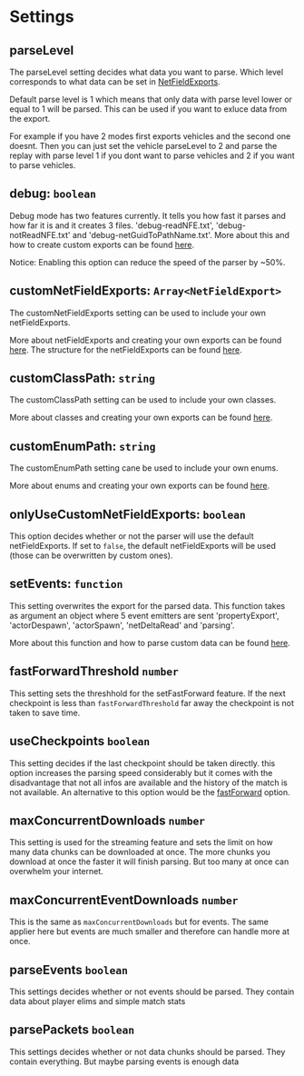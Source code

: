 # Settings

## parseLevel
The parseLevel setting decides what data you want to parse. Which level corresponds to what data can be set in [NetFieldExports](./net-field-export-structure.md#parselevel-number).

Default parse level is 1 which means that only data with parse level lower or equal to 1 will be parsed. This can be used if you want to exluce data from the export.

For example if you have 2 modes first exports vehicles and the second one doesnt. Then you can just set the vehicle parseLevel to 2 and parse the replay with parse level 1 if you dont want to parse vehicles and 2 if you want to parse vehicles.

## debug: `boolean`
Debug mode has two features currently. It tells you how fast it parses and how far it is and it creates 3 files. 'debug-readNFE.txt', 'debug-notReadNFE.txt' and 'debug-netGuidToPathName.txt'. More about this and how to create custom exports can be found [here](./addOwnExports.md).

Notice: Enabling this option can reduce the speed of the parser by ~50%.

## customNetFieldExports: `Array<NetFieldExport>`
The customNetFieldExports setting can be used to include your own netFieldExports.

More about netFieldExports and creating your own exports can be found [here](./addOwnExports.md#create-netfieldexports).
The structure for the netFieldExports can be found [here](./net-field-export-structure.md).

## customClassPath: `string`
The customClassPath setting can be used to include your own classes.

More about classes and creating your own exports can be found [here](./addOwnExports.md#create-classes).

## customEnumPath: `string`
The customEnumPath setting cane be used to include your own enums.

More about enums and creating your own exports can be found [here](./addOwnExports.md#create-enums).

## onlyUseCustomNetFieldExports: `boolean`
This option decides whether or not the parser will use the default netFieldExports. If set to `false`, the default netFieldExports will be used (those can be overwritten by custom ones).

## setEvents: `function`
This setting overwrites the export for the parsed data. This function takes as argument an object where 5 event emitters are sent 'propertyExport', 'actorDespawn', 'actorSpawn', 'netDeltaRead' and 'parsing'.

More about this function and how to parse custom data can be found [here](./addOwnExports.md#custom-on-export-read).

## fastForwardThreshold `number`
This setting sets the threshhold for the setFastForward feature. If the next checkpoint is less than `fastForwardThreshold` far away the checkpoint is not taken to save time.

## useCheckpoints `boolean`
This setting decides if the last checkpoint should be taken directly. this option increases the parsing speed considerably but it comes with the disadvantage that not all infos are available and the history of the match is not available. An alternative to this option would be the [fastForward](./addOwnExports.md#use-fast-forwarding) option.

## maxConcurrentDownloads `number`
This setting is used for the streaming feature and sets the limit on how many data chunks can be downloaded at once.
The more chunks you download at once the faster it will finish parsing.
But too many at once can overwhelm your internet.

## maxConcurrentEventDownloads `number`
This is the same as `maxConcurrentDownloads` but for events.
The same applier here but events are much smaller and therefore can handle more at once.

## parseEvents `boolean`
This settings decides whether or not events should be parsed. They contain data about player elims and simple match stats

## parsePackets `boolean`
This settings decides whether or not data chunks should be parsed. They contain everything. But maybe parsing events is enough data
